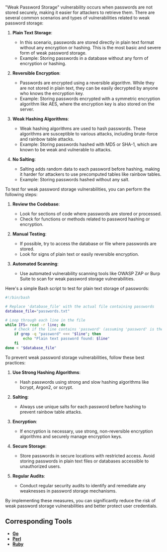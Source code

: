 "Weak Password Storage" vulnerability occurs when passwords are not stored securely, making it easier for attackers to retrieve them. There are several common scenarios and types of vulnerabilities related to weak password storage:

1. **Plain Text Storage**:
   - In this scenario, passwords are stored directly in plain text format without any encryption or hashing. This is the most basic and severe form of weak password storage.
   - Example: Storing passwords in a database without any form of encryption or hashing.

2. **Reversible Encryption**:
   - Passwords are encrypted using a reversible algorithm. While they are not stored in plain text, they can be easily decrypted by anyone who knows the encryption key.
   - Example: Storing passwords encrypted with a symmetric encryption algorithm like AES, where the encryption key is also stored on the server.

3. **Weak Hashing Algorithms**:
   - Weak hashing algorithms are used to hash passwords. These algorithms are susceptible to various attacks, including brute-force and rainbow table attacks.
   - Example: Storing passwords hashed with MD5 or SHA-1, which are known to be weak and vulnerable to attacks.

4. **No Salting**:
   - Salting adds random data to each password before hashing, making it harder for attackers to use precomputed tables like rainbow tables.
   - Example: Storing passwords hashed without any salt.

To test for weak password storage vulnerabilities, you can perform the following steps:

1. **Review the Codebase**:
   - Look for sections of code where passwords are stored or processed.
   - Check for functions or methods related to password hashing or encryption.

2. **Manual Testing**:
   - If possible, try to access the database or file where passwords are stored.
   - Look for signs of plain text or easily reversible encryption.

3. **Automated Scanning**:
   - Use automated vulnerability scanning tools like OWASP ZAP or Burp Suite to scan for weak password storage vulnerabilities.

Here's a simple Bash script to test for plain text storage of passwords:

```bash
#!/bin/bash

# Replace 'database_file' with the actual file containing passwords
database_file="passwords.txt"

# Loop through each line in the file
while IFS= read -r line; do
    # Check if the line contains 'password' (assuming 'password' is the column header)
    if grep -q "password" <<< "$line"; then
        echo "Plain text password found: $line"
    fi
done < "$database_file"
```

To prevent weak password storage vulnerabilities, follow these best practices:

1. **Use Strong Hashing Algorithms**:
   - Hash passwords using strong and slow hashing algorithms like bcrypt, Argon2, or scrypt.

2. **Salting**:
   - Always use unique salts for each password before hashing to prevent rainbow table attacks.

3. **Encryption**:
   - If encryption is necessary, use strong, non-reversible encryption algorithms and securely manage encryption keys.

4. **Secure Storage**:
   - Store passwords in secure locations with restricted access. Avoid storing passwords in plain text files or databases accessible to unauthorized users.

5. **Regular Audits**:
   - Conduct regular security audits to identify and remediate any weaknesses in password storage mechanisms.

By implementing these measures, you can significantly reduce the risk of weak password storage vulnerabilities and better protect user credentials.

## Corresponding Tools

- [**Go**](https://github.com/saidehossain/Hacking_Tools/blob/main/hacking_with_go/weak_password_storage.go)
- [**Perl**](https://github.com/saidehossain/Hacking_Tools/blob/main/hacking_with_perl/weak_password_storage.pl)
- [**Ruby**](https://github.com/saidehossain/Hacking_Tools/blob/main/hacking_with_ruby/weak_password_storage.rb)

